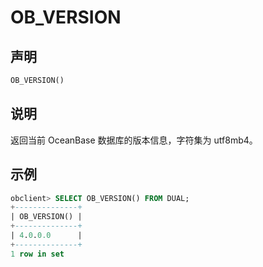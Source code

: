 # OB_VERSION 


## 声明 

```sql
OB_VERSION()
```

## 说明 

返回当前 OceanBase 数据库的版本信息，字符集为 utf8mb4。

## 示例 

```sql
obclient> SELECT OB_VERSION() FROM DUAL;
+--------------+
| OB_VERSION() |
+--------------+
| 4.0.0.0      |
+--------------+
1 row in set
```


